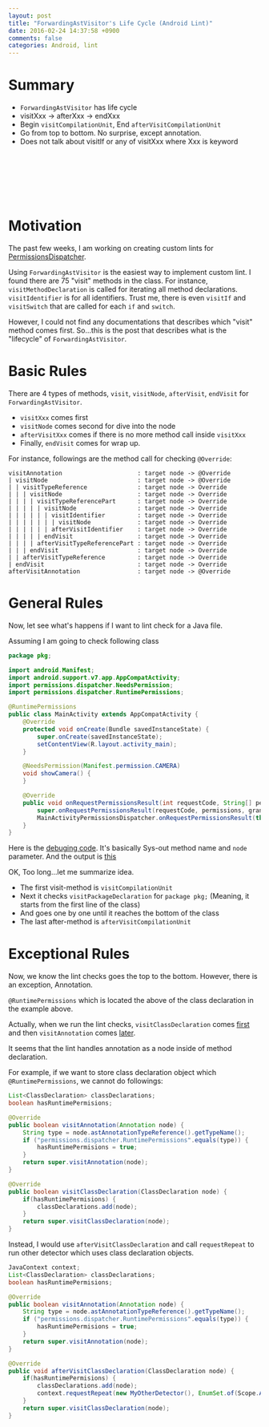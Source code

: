 ```yaml
---
layout: post
title: "ForwardingAstVisitor's Life Cycle (Android Lint)"
date: 2016-02-24 14:37:58 +0900
comments: false
categories: Android, lint
---
```


# Summary

* `ForwardingAstVisitor` has life cycle
* visitXxx -> afterXxx -> endXxx
* Begin `visitCompilationUnit`, End `afterVisitCompilationUnit`
* Go from top to bottom. No surprise, except annotation.
* Does not talk about visitIf or any of visitXxx where Xxx is keyword

<script async src="//pagead2.googlesyndication.com/pagead/js/adsbygoogle.js"></script>
<!-- 728x90 -->
<ins class="adsbygoogle"
     style="display:inline-block;width:728px;height:90px"
     data-ad-client="ca-pub-3940616565912592"
     data-ad-slot="7693358062"></ins>
<script>
(adsbygoogle = window.adsbygoogle || []).push({});
</script>

# Motivation

The past few weeks, I am working on creating custom lints for [PermissionsDispatcher](https://github.com/hotchemi/PermissionsDispatcher).

Using `ForwardingAstVisitor` is the easiest way to implement custom lint. I found there are 75 "visit" methods in the class. For instance, `visitMethodDeclaration` is called for iterating all method declarations. `visitIdentifier` is for all identifiers. Trust me, there is even `visitIf` and `visitSwitch` that are called for each `if` and `switch`.

However, I could not find any documentations that describes which "visit" method comes first. So...this is the post that describes what is the "lifecycle" of `ForwardingAstVisitor`.

# Basic Rules

There are 4 types of methods, `visit`, `visitNode`, `afterVisit`, `endVisit` for `ForwardingAstVisitor`.

* `visitXxx` comes first
* `visitNode` comes second for dive into the node
* `afterVisitXxx` comes if there is no more method call inside `visitXxx`
* Finally, `endVisit` comes for wrap up.

For instance, followings are the method call for checking `@Override`:

```
visitAnnotation                     : target node -> @Override
| visitNode                         : target node -> @Override
| | visitTypeReference              : target node -> Override
| | | visitNode                     : target node -> Override
| | | | visitTypeReferencePart      : target node -> Override
| | | | | visitNode                 : target node -> Override
| | | | | | visitIdentifier         : target node -> Override
| | | | | | | visitNode             : target node -> Override
| | | | | | afterVisitIdentifier    : target node -> Override
| | | | | endVisit                  : target node -> Override
| | | | afterVisitTypeReferencePart : target node -> Override
| | | endVisit                      : target node -> Override
| | afterVisitTypeReference         : target node -> Override
| endVisit                          : target node -> Override
afterVisitAnnotation                : target node -> @Override
```

# General Rules

Now, let see what's happens if I want to lint check for a Java file.

Assuming I am going to check following class

```Java
package pkg;

import android.Manifest;
import android.support.v7.app.AppCompatActivity;
import permissions.dispatcher.NeedsPermission;
import permissions.dispatcher.RuntimePermissions;

@RuntimePermissions
public class MainActivity extends AppCompatActivity {
    @Override
    protected void onCreate(Bundle savedInstanceState) {
        super.onCreate(savedInstanceState);
        setContentView(R.layout.activity_main);
    }

    @NeedsPermission(Manifest.permission.CAMERA)
    void showCamera() {
    }

    @Override
    public void onRequestPermissionsResult(int requestCode, String[] permissions, int[] grantResults) {
        super.onRequestPermissionsResult(requestCode, permissions, grantResults);
        MainActivityPermissionsDispatcher.onRequestPermissionsResult(this, requestCode, grantResults);
    }
}
```

Here is the [debuging code](https://gist.github.com/shiraji/dc4665d704d8852243c3). It's basically Sys-out method name and `node` parameter. And the output is [this](https://gist.github.com/shiraji/37993e824c36e31724d5)

OK, Too long...let me summarize idea.

* The first visit-method is `visitCompilationUnit`
* Next it checks `visitPackageDeclaration` for `package pkg;` (Meaning, it starts from the first line of the class)
* And goes one by one until it reaches the bottom of the class
* The last after-method is `afterVisitCompilationUnit`

# Exceptional Rules

Now, we know the lint checks goes the top to the bottom. However, there is an exception, Annotation.

`@RuntimePermissions` which is located the above of the class declaration in the example above.

Actually, when we run the lint checks, `visitClassDeclaration` comes [first](https://gist.github.com/shiraji/37993e824c36e31724d5#file-output-txt-L127) and then `visitAnnotation` comes [later](https://gist.github.com/shiraji/37993e824c36e31724d5#file-output-txt-L167).

It seems that the lint handles annotation as a node inside of method declaration.

For example, if we want to store class declaration object which `@RuntimePermissions`, we cannot do followings:

```Java
List<ClassDeclaration> classDeclarations;
boolean hasRuntimePermisions;

@Override
public boolean visitAnnotation(Annotation node) {
    String type = node.astAnnotationTypeReference().getTypeName();
    if ("permissions.dispatcher.RuntimePermissions".equals(type)) {
        hasRuntimePermisions = true;
    }
    return super.visitAnnotation(node);
}

@Override
public boolean visitClassDeclaration(ClassDeclaration node) {
    if(hasRuntimePermisions) {
        classDeclarations.add(node);
    }
    return super.visitClassDeclaration(node);
}
```

Instead, I would use `afterVisitClassDeclaration` and call `requestRepeat` to run other detector which uses class declaration objects.

```Java
JavaContext context;
List<ClassDeclaration> classDeclarations;
boolean hasRuntimePermisions;

@Override
public boolean visitAnnotation(Annotation node) {
    String type = node.astAnnotationTypeReference().getTypeName();
    if ("permissions.dispatcher.RuntimePermissions".equals(type)) {
        hasRuntimePermisions = true;
    }
    return super.visitAnnotation(node);
}

@Override
public void afterVisitClassDeclaration(ClassDeclaration node) {
    if(hasRuntimePermisions) {
        classDeclarations.add(node);
        context.requestRepeat(new MyOtherDetector(), EnumSet.of(Scope.ALL_JAVA_FILES));
    }
    return super.visitClassDeclaration(node);
}
```
